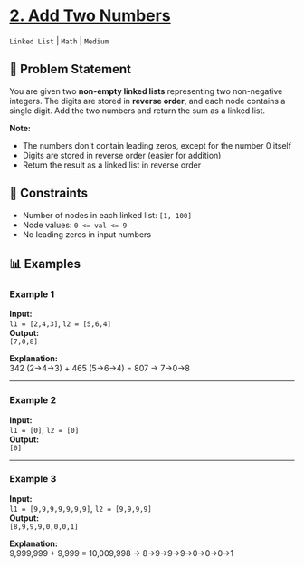 # [2. Add Two Numbers](https://leetcode.com/problems/add-two-numbers/description/)
`Linked List` | `Math` | `Medium`

## 📝 Problem Statement
You are given two **non-empty linked lists** representing two non-negative integers. The digits are stored in **reverse order**, and each node contains a single digit. Add the two numbers and return the sum as a linked list.

**Note:**
- The numbers don't contain leading zeros, except for the number 0 itself
- Digits are stored in reverse order (easier for addition)
- Return the result as a linked list in reverse order

## 🔢 Constraints
- Number of nodes in each linked list: `[1, 100]`
- Node values: `0 <= val <= 9`
- No leading zeros in input numbers

## 📊 Examples

### Example 1
**Input:**  
`l1 = [2,4,3]`, `l2 = [5,6,4]`  
**Output:**  
`[7,0,8]`  

**Explanation:**  
342 (2→4→3) + 465 (5→6→4) = 807 → 7→0→8

---

### Example 2
**Input:**  
`l1 = [0]`, `l2 = [0]`  
**Output:**  
`[0]`  

---

### Example 3
**Input:**  
`l1 = [9,9,9,9,9,9,9]`, `l2 = [9,9,9,9]`  
**Output:**  
`[8,9,9,9,0,0,0,1]`  

**Explanation:**  
9,999,999 + 9,999 = 10,009,998 → 8→9→9→9→0→0→0→1
